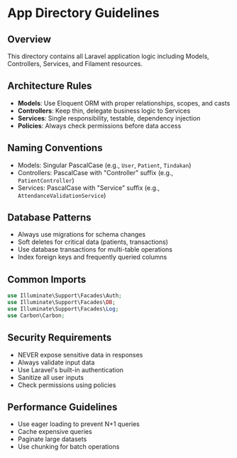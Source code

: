 # App Directory Guidelines

## Overview
This directory contains all Laravel application logic including Models, Controllers, Services, and Filament resources.

## Architecture Rules
- **Models**: Use Eloquent ORM with proper relationships, scopes, and casts
- **Controllers**: Keep thin, delegate business logic to Services
- **Services**: Single responsibility, testable, dependency injection
- **Policies**: Always check permissions before data access

## Naming Conventions
- Models: Singular PascalCase (e.g., `User`, `Patient`, `Tindakan`)
- Controllers: PascalCase with "Controller" suffix (e.g., `PatientController`)
- Services: PascalCase with "Service" suffix (e.g., `AttendanceValidationService`)

## Database Patterns
- Always use migrations for schema changes
- Soft deletes for critical data (patients, transactions)
- Use database transactions for multi-table operations
- Index foreign keys and frequently queried columns

## Common Imports
```php
use Illuminate\Support\Facades\Auth;
use Illuminate\Support\Facades\DB;
use Illuminate\Support\Facades\Log;
use Carbon\Carbon;
```

## Security Requirements
- NEVER expose sensitive data in responses
- Always validate input data
- Use Laravel's built-in authentication
- Sanitize all user inputs
- Check permissions using policies

## Performance Guidelines
- Use eager loading to prevent N+1 queries
- Cache expensive queries
- Paginate large datasets
- Use chunking for batch operations